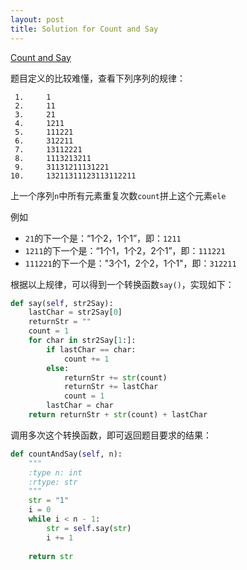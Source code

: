 ```yaml
---
layout: post
title: Solution for Count and Say
---
```


[Count and Say](https://leetcode.com/problems/count-and-say/description/)

题目定义的比较难懂，查看下列序列的规律：
```
 1.     1
 2.     11
 3.     21
 4.     1211
 5.     111221 
 6.     312211
 7.     13112221
 8.     1113213211
 9.     31131211131221
10.     13211311123113112211
```

<!-- more -->

上一个序列`n`中所有元素重复次数`count`拼上这个元素`ele`
   
例如
- `21`的下一个是：“1个2，1个1”，即：`1211`
- `1211`的下一个是：“1个1，1个2，2个1”，即：`111221`
- `111221`的下一个是："3个1，2个2，1个1"，即：`312211`

根据以上规律，可以得到一个转换函数`say()`，实现如下：

```python
def say(self, str2Say):
    lastChar = str2Say[0]
    returnStr = ""
    count = 1
    for char in str2Say[1:]:
        if lastChar == char:
            count += 1
        else:
            returnStr += str(count)
            returnStr += lastChar
            count = 1
        lastChar = char
    return returnStr + str(count) + lastChar
```

调用多次这个转换函数，即可返回题目要求的结果：

```python
def countAndSay(self, n):
    """
    :type n: int
    :rtype: str
    """
    str = "1"
    i = 0
    while i < n - 1: 
        str = self.say(str)
        i += 1
    
    return str
```